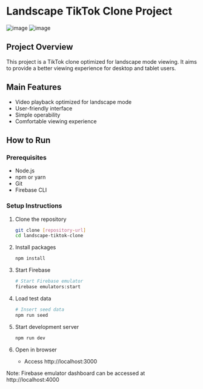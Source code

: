 # Landscape TikTok Clone Project

![image](https://github.com/user-attachments/assets/36dda432-8ba6-44d2-8d8a-fc26ff5fe43d)
![image](https://github.com/user-attachments/assets/b7aab851-20f8-4fdb-a465-da27b733a46b)



## Project Overview
This project is a TikTok clone optimized for landscape mode viewing. It aims to provide a better viewing experience for desktop and tablet users.

## Main Features
- Video playback optimized for landscape mode
- User-friendly interface
- Simple operability
- Comfortable viewing experience

## How to Run

### Prerequisites
- Node.js
- npm or yarn
- Git
- Firebase CLI

### Setup Instructions
1. Clone the repository
   ```bash
   git clone [repository-url]
   cd landscape-tiktok-clone
   ```

2. Install packages
   ```bash
   npm install
   ```

3. Start Firebase
   ```bash
   # Start Firebase emulator
   firebase emulators:start
   ```

4. Load test data
   ```bash
   # Insert seed data
   npm run seed
   ```

5. Start development server
   ```bash
   npm run dev
   ```

6. Open in browser
   - Access http://localhost:3000

Note: Firebase emulator dashboard can be accessed at http://localhost:4000
